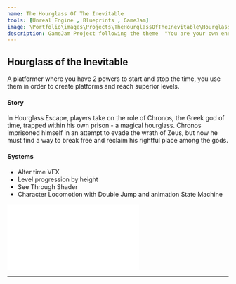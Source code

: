 ```yaml
---
name: The Hourglass Of The Inevitable
tools: [Unreal Engine , Blueprints , GameJam]
image: \Portfolio\images\Projects\TheHourglassOfTheInevitable\HourglassOfTheInevitable_Thumbnail.png
description: GameJam Project following the theme  "You are your own enemy".
---
```


## Hourglass of the Inevitable

A platformer where you have 2 powers to start and stop the time, you use them in order to create platforms and reach superior levels.

#### Story
In Hourglass Escape, players take on the role of Chronos, the Greek god of time, trapped within his own prison - a magical hourglass. Chronos imprisoned himself in an attempt to evade the wrath of Zeus, but now he must find a way to break free and reclaim his rightful place among the gods.

#### Systems

- Alter time VFX
- Level progression by height
- See Through Shader
- Character Locomotion with Double Jump and animation State Machine


<div class="video">
  <iframe src="\Portfolio\images\Projects\TheHourglassOfTheInevitable\HourglassOfTheInevitable.mp4" frameborder="0" allowfullscreen></iframe>
</div>

---

